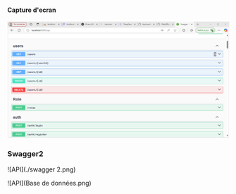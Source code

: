 #### Capture d'ecran
![API](Swagger.png)

### Swagger2
![API](./swagger 2.png)

![API](Base de données.png)
